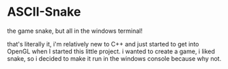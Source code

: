 # ASCII-Snake
the game snake, but all in the windows terminal!

that's literally it, i'm relatively new to C++ and just started to get into OpenGL when I started this little project.
i wanted to create a game, i liked snake, so i decided to make it run in the windows console because why not.
